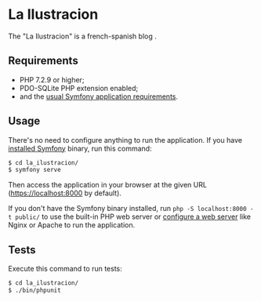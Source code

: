 La Ilustracion
========================

The "La Ilustracion" is a french-spanish blog .

Requirements
------------

  * PHP 7.2.9 or higher;
  * PDO-SQLite PHP extension enabled;
  * and the [usual Symfony application requirements][2].


Usage
-----

There's no need to configure anything to run the application. If you have
[installed Symfony][4] binary, run this command:

```bash
$ cd la_ilustracion/
$ symfony serve
```

Then access the application in your browser at the given URL (<https://localhost:8000> by default).

If you don't have the Symfony binary installed, run `php -S localhost:8000 -t public/`
to use the built-in PHP web server or [configure a web server][3] like Nginx or
Apache to run the application.

Tests
-----

Execute this command to run tests:

```bash
$ cd la_ilustracion/
$ ./bin/phpunit
```

[1]: https://symfony.com/doc/current/best_practices.html
[2]: https://symfony.com/doc/current/reference/requirements.html
[3]: https://symfony.com/doc/current/cookbook/configuration/web_server_configuration.html
[4]: https://symfony.com/download
